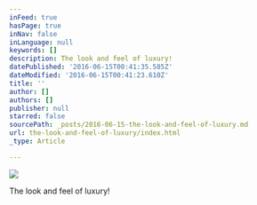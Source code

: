 ```yaml
---
inFeed: true
hasPage: true
inNav: false
inLanguage: null
keywords: []
description: The look and feel of luxury!
datePublished: '2016-06-15T00:41:35.585Z'
dateModified: '2016-06-15T00:41:23.610Z'
title: ''
author: []
authors: []
publisher: null
starred: false
sourcePath: _posts/2016-06-15-the-look-and-feel-of-luxury.md
url: the-look-and-feel-of-luxury/index.html
_type: Article

---
```

![](https://the-grid-user-content.s3-us-west-2.amazonaws.com/464b005a-f004-4867-978f-002207de38e2.png)

The look and feel of luxury!